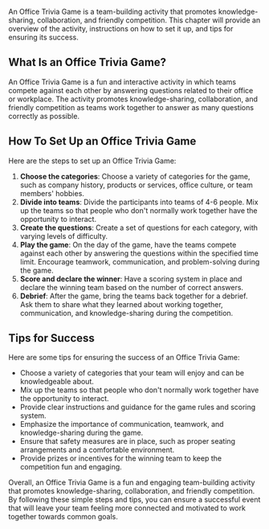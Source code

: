
An Office Trivia Game is a team-building activity that promotes knowledge-sharing, collaboration, and friendly competition. This chapter will provide an overview of the activity, instructions on how to set it up, and tips for ensuring its success.

What Is an Office Trivia Game?
------------------------------

An Office Trivia Game is a fun and interactive activity in which teams compete against each other by answering questions related to their office or workplace. The activity promotes knowledge-sharing, collaboration, and friendly competition as teams work together to answer as many questions correctly as possible.

How To Set Up an Office Trivia Game
-----------------------------------

Here are the steps to set up an Office Trivia Game:

1. **Choose the categories**: Choose a variety of categories for the game, such as company history, products or services, office culture, or team members' hobbies.
2. **Divide into teams**: Divide the participants into teams of 4-6 people. Mix up the teams so that people who don't normally work together have the opportunity to interact.
3. **Create the questions**: Create a set of questions for each category, with varying levels of difficulty.
4. **Play the game**: On the day of the game, have the teams compete against each other by answering the questions within the specified time limit. Encourage teamwork, communication, and problem-solving during the game.
5. **Score and declare the winner**: Have a scoring system in place and declare the winning team based on the number of correct answers.
6. **Debrief**: After the game, bring the teams back together for a debrief. Ask them to share what they learned about working together, communication, and knowledge-sharing during the competition.

Tips for Success
----------------

Here are some tips for ensuring the success of an Office Trivia Game:

* Choose a variety of categories that your team will enjoy and can be knowledgeable about.
* Mix up the teams so that people who don't normally work together have the opportunity to interact.
* Provide clear instructions and guidance for the game rules and scoring system.
* Emphasize the importance of communication, teamwork, and knowledge-sharing during the game.
* Ensure that safety measures are in place, such as proper seating arrangements and a comfortable environment.
* Provide prizes or incentives for the winning team to keep the competition fun and engaging.

Overall, an Office Trivia Game is a fun and engaging team-building activity that promotes knowledge-sharing, collaboration, and friendly competition. By following these simple steps and tips, you can ensure a successful event that will leave your team feeling more connected and motivated to work together towards common goals.
